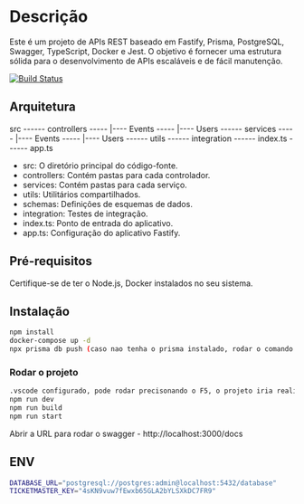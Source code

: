 # Descrição
Este é um projeto de APIs REST baseado em Fastify, Prisma, PostgreSQL, Swagger, TypeScript, Docker e Jest. O objetivo é fornecer uma estrutura sólida para o desenvolvimento de APIs escaláveis e de fácil manutenção.

[![Build Status](https://travis-ci.org/joemccann/dillinger.svg?branch=master)](https://travis-ci.org/joemccann/dillinger)

## Arquitetura

src
------ controllers
----- |---- Events
----- |---- Users
------ services
----- |---- Events
----- |---- Users
------ utils
------ integration
------ index.ts
------ app.ts

- src: O diretório principal do código-fonte.
- controllers: Contém pastas para cada controlador.
- services: Contém pastas para cada serviço.
- utils: Utilitários compartilhados.
- schemas: Definições de esquemas de dados.
- integration: Testes de integração.
- index.ts: Ponto de entrada do aplicativo.
- app.ts: Configuração do aplicativo Fastify.

## Pré-requisitos

Certifique-se de ter o Node.js, Docker instalados no seu sistema.

## Instalação

```sh
npm install
docker-compose up -d
npx prisma db push (caso nao tenha o prisma instalado, rodar o comando - npm install @prisma/client)
```

### Rodar o projeto

```sh
.vscode configurado, pode rodar precisonando o F5, o projeto iria realizar o build.
npm run dev
npm run build
npm run start
```

Abrir a URL para rodar o swagger - http://localhost:3000/docs

## ENV

```sh
DATABASE_URL="postgresql://postgres:admin@localhost:5432/database"
TICKETMASTER_KEY="4sKN9vuw7fEwxb65GLA2bYLSXkDC7FR9"
```

